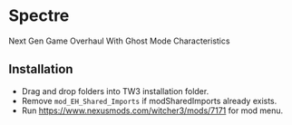 # Spectre
Next Gen Game Overhaul With Ghost Mode Characteristics

## Installation
- Drag and drop folders into TW3 installation folder.
 - Remove `mod_EH_Shared_Imports` if modSharedImports already exists.
- Run https://www.nexusmods.com/witcher3/mods/7171 for mod menu.
